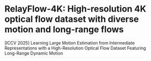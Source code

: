 # RelayFlow-4K: High-resolution 4K optical flow dataset with diverse motion and long-range flows
[ICCV 2025] Learning Large Motion Estimation from Intermediate Representations with a High-Resolution Optical Flow Dataset Featuring Long-Range Dynamic Motion

